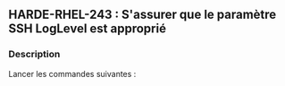 ## HARDE-RHEL-243 : S'assurer que le paramètre SSH LogLevel est approprié

### Description

Lancer les commandes suivantes :

